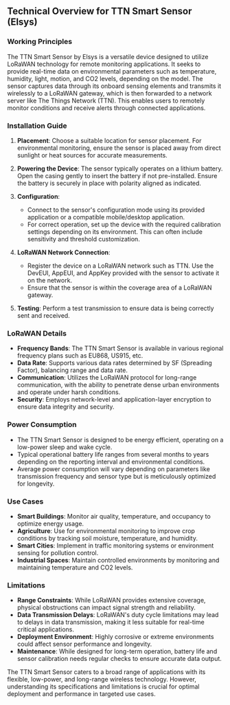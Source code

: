 ## Technical Overview for TTN Smart Sensor (Elsys)

### Working Principles

The TTN Smart Sensor by Elsys is a versatile device designed to utilize LoRaWAN technology for remote monitoring applications. It seeks to provide real-time data on environmental parameters such as temperature, humidity, light, motion, and CO2 levels, depending on the model. The sensor captures data through its onboard sensing elements and transmits it wirelessly to a LoRaWAN gateway, which is then forwarded to a network server like The Things Network (TTN). This enables users to remotely monitor conditions and receive alerts through connected applications.

### Installation Guide

1. **Placement**: Choose a suitable location for sensor placement. For environmental monitoring, ensure the sensor is placed away from direct sunlight or heat sources for accurate measurements.
   
2. **Powering the Device**: The sensor typically operates on a lithium battery. Open the casing gently to insert the battery if not pre-installed. Ensure the battery is securely in place with polarity aligned as indicated.

3. **Configuration**: 
   - Connect to the sensor's configuration mode using its provided application or a compatible mobile/desktop application.
   - For correct operation, set up the device with the required calibration settings depending on its environment. This can often include sensitivity and threshold customization.

4. **LoRaWAN Network Connection**: 
   - Register the device on a LoRaWAN network such as TTN. Use the DevEUI, AppEUI, and AppKey provided with the sensor to activate it on the network.
   - Ensure that the sensor is within the coverage area of a LoRaWAN gateway.

5. **Testing**: Perform a test transmission to ensure data is being correctly sent and received.

### LoRaWAN Details

- **Frequency Bands**: The TTN Smart Sensor is available in various regional frequency plans such as EU868, US915, etc.
- **Data Rate**: Supports various data rates determined by SF (Spreading Factor), balancing range and data rate.
- **Communication**: Utilizes the LoRaWAN protocol for long-range communication, with the ability to penetrate dense urban environments and operate under harsh conditions.
- **Security**: Employs network-level and application-layer encryption to ensure data integrity and security.

### Power Consumption

- The TTN Smart Sensor is designed to be energy efficient, operating on a low-power sleep and wake cycle. 
- Typical operational battery life ranges from several months to years depending on the reporting interval and environmental conditions.
- Average power consumption will vary depending on parameters like transmission frequency and sensor type but is meticulously optimized for longevity.

### Use Cases

- **Smart Buildings**: Monitor air quality, temperature, and occupancy to optimize energy usage.
- **Agriculture**: Use for environmental monitoring to improve crop conditions by tracking soil moisture, temperature, and humidity.
- **Smart Cities**: Implement in traffic monitoring systems or environment sensing for pollution control.
- **Industrial Spaces**: Maintain controlled environments by monitoring and maintaining temperature and CO2 levels.

### Limitations

- **Range Constraints**: While LoRaWAN provides extensive coverage, physical obstructions can impact signal strength and reliability.
- **Data Transmission Delays**: LoRaWAN's duty cycle limitations may lead to delays in data transmission, making it less suitable for real-time critical applications.
- **Deployment Environment**: Highly corrosive or extreme environments could affect sensor performance and longevity.
- **Maintenance**: While designed for long-term operation, battery life and sensor calibration needs regular checks to ensure accurate data output.

The TTN Smart Sensor caters to a broad range of applications with its flexible, low-power, and long-range wireless technology. However, understanding its specifications and limitations is crucial for optimal deployment and performance in targeted use cases.